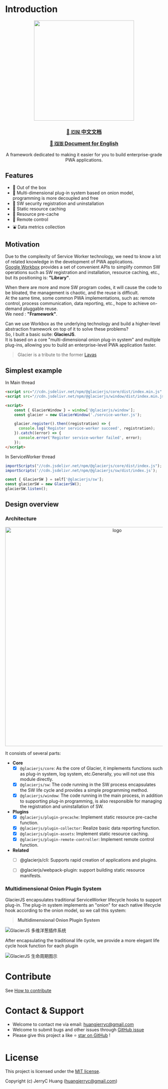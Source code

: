 # Introduction


<p align="center">
  <a href="https://jerryc8080.github.io/GlacierJS/">
      <img width="320" src="https://bluesun-1252625244.cos.ap-guangzhou.myqcloud.com/jerryc/20220227085816.png?imageView2/2/w/320">
  </a>
</p>

<h3 align="center">
  <p><a href="https://jerryc8080.github.io/GlacierJS/#/contents/zh-cn/">📖 🇨🇳 中文文档</a></p>
  <p><a href="https://jerryc8080.github.io/GlacierJS/">📖 🇬🇧 Document for English</a></p>
</h3>

<p align="center">
  A framework dedicated to making it easier for you to build enterprise-grade PWA applications.
</p>


## Features

- 🧳  Out of the box
- 🗽  Multi-dimensional plug-in system based on onion model, programming is more decoupled and free
- 🚀  SW security registration and uninstallation
- 🎡  Static resource caching
- 🎢  Resource pre-cache
- 🎠  Remote control
- ⛲️  Data metrics collection

## Motivation

Due to the complexity of Service Worker technology, we need to know a lot of related knowledge in the development of PWA applications.    
[Google Workbox](https://developers.google.com/web/tools/workbox) provides a set of convenient APIs to simplify common SW operations such as SW registration and installation, resource caching, etc., but its positioning is: **"Library"**.    

When there are more and more SW program codes, it will cause the code to be bloated, the management is chaotic, and the reuse is difficult.    
At the same time, some common PWA implementations, such as: remote control, process communication, data reporting, etc., hope to achieve on-demand pluggable reuse.    
We need : **"Framework"**.

Can we use Workbox as the underlying technology and build a higher-level abstraction framework on top of it to solve these problems?    
So, I built a basic suite: **GlacierJS**.    
It is based on a core "multi-dimensional onion plug-in system" and multiple plug-ins, allowing you to build an enterprise-level PWA application faster.

> Glacier is a tribute to the former [Lavas](https://github.com/lavas-project/lavas)

## Simplest example

In Main thread
```html
<script src="//cdn.jsdelivr.net/npm/@glacierjs/core/dist/index.min.js" ></script>
<script src="//cdn.jsdelivr.net/npm/@glacierjs/window/dist/index.min.js"></script>

<script>
    const { GlacierWindow } = window['@glacierjs/window'];
    const glacier = new GlacierWindow('./service-worker.js');

    glacier.register().then((registration) => {
      console.log('Register service-worker succeed', registration);
    }).catch((error) => {
      console.error('Register service-worker failed', error);
    });
</script>
```

In ServiceWorker thread
```javascript
importScripts("//cdn.jsdelivr.net/npm/@glacierjs/core/dist/index.js");
importScripts('//cdn.jsdelivr.net/npm/@glacierjs/sw/dist/index.js');

const { GlacierSW } = self['@glacierjs/sw'];
const glacierSW = new GlacierSW();
glacierSW.listen();
```

## Design overview

### Architecture
<p align="center">
    <img alt="logo" width="700" src="https://bluesun-1252625244.cos.ap-guangzhou.myqcloud.com/jerryc/20220227172033.png">
</p>

It consists of several parts:

* **Core**
    - [x] `@glacierjs/core`: As the core of Glacier, it implements functions such as plug-in system, log system, etc.Generally, you will not use this module directly.
    - [x] `@glacierjs/sw`: The code running in the SW process encapsulates the SW life cycle and provides a simple programming method.
    - [x] `@glacierjs/window`: The code running in the main process, in addition to supporting plug-in programming, is also responsible for managing the registration and uninstallation of SW.

* **Plugins**
    - [x] `@glacierjs/plugin-precache`: Implement static resource pre-cache function.
    - [x] `@glacierjs/plugin-collector`: Realize basic data reporting function.
    - [x] `@glacierjs/plugin-assets`: Implement static resource caching.
    - [x] `@glacierjs/plugin-remote-controller`: Implement remote control function.

* **Related**
    - [ ] @glacierjs/cli: Supports rapid creation of applications and plugins.
    - [ ] @glacierjs/webpack-plugin: support building static resource manifests.


### Multidimensional Onion Plugin System

GlacierJS encapsulates traditional ServiceWorker lifecycle hooks to support plug-in.
The plug-in system implements an "onion" for each native lifecycle hook according to the onion model, so we call this system:
  
> **Multidimensional Onion Plugin System**

![GlacierJS 多维洋葱插件系统](https://cdn.jsdelivr.net/gh/jerryc8080/glacierjs@master/docs/assets/plugin-system.drawio.png)

After encapsulating the traditional life cycle, we provide a more elegant life cycle hook function for each plugin

![GlacierJS 生命周期图示](https://cdn.jsdelivr.net/gh/jerryc8080/glacierjs@master/docs/assets/lifecycle.drawio.png)

# Contribute

See [How to contribute](./contribute/README.md)

# Contact & Support

* Welcome to contact me via email: huangjerryc@gmail.com
* Welcome to submit bugs and other issues through  [GitHub issue](https://github.com/JerryC8080/glacierjs/issues)
* Please give this project a like ⭐️ [star on GitHub](https://github.com/beautywe/beautywe) !

# License

This project is licensed under the [MIT license](https://cdn.jsdelivr.net/gh/JerryC8080/glacierjs/LICENSE).

Copyright (c) JerryC Huang (huangjerryc@gmail.com)
